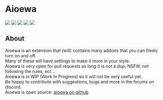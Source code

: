 # Aioewa

[![](https://asset.stio.studio/icon/mail.svg)](mailto:aioewa@stio.studio)
[![](https://asset.stio.studio/icon/discord.svg)](https://discord.gg/fJUWt74Y9q)
[![](https://asset.stio.studio/icon/youtube.svg)](https://www.youtube.com/@Aioewa)
[![](https://asset.stio.studio/icon/github.svg)](https://github.com/Aioewa/)
[![](https://asset.stio.studio/icon/scratch.svg)](https://scratch.mit.edu/users/Aioewa)

## About
Aioewa is an extension that (will) contains many addons that you can freely turn on and off.
<br>
Many of these will have settings to make it more in your style.
<br>
Aioewa is very open for pull requests as long it is not a dup, NSFW, not following the rules, ect...
<br>
Aioewa is in WIP (Work In Progress) so it will not be very useful yet.
<br>
Be happy to contribute with suggestions, bugs and more in the forums on discord.
<br>
Aioewa is open source: [aioewa on github](https://github.com/StioStudio/aioewa)